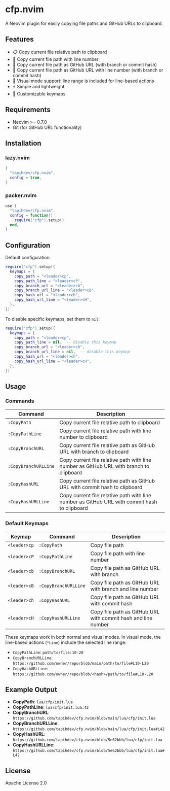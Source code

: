 # cfp.nvim

A Neovim plugin for easily copying file paths and GitHub URLs to clipboard.

## Features

- 📋 Copy current file relative path to clipboard
- 📍 Copy current file path with line number
- 🔗 Copy current file path as GitHub URL (with branch or commit hash)
- 📍 Copy current file path as GitHub URL with line number (with branch or commit hash)
- 🧭 Visual mode support: line range is included for line-based actions
- ⚡ Simple and lightweight
- 🎨 Customizable keymaps

## Requirements

- Neovim >= 0.7.0
- Git (for GitHub URL functionality)

## Installation

### lazy.nvim

```lua
{
  "tapihdev/cfp.nvim",
  config = true,
}
```

### packer.nvim

```lua
use {
  "tapihdev/cfp.nvim",
  config = function()
    require("cfp").setup()
  end,
}
```

## Configuration

Default configuration:

```lua
require("cfp").setup({
  keymaps = {
    copy_path = "<leader>cp",
    copy_path_line = "<leader>cP",
    copy_branch_url = "<leader>cb",
    copy_branch_url_line = "<leader>cB",
    copy_hash_url = "<leader>ch",
    copy_hash_url_line = "<leader>cH",
  },
})
```

To disable specific keymaps, set them to `nil`:

```lua
require("cfp").setup({
  keymaps = {
    copy_path = "<leader>cp",
    copy_path_line = nil,  -- disable this keymap
    copy_branch_url = "<leader>cb",
    copy_branch_url_line = nil,  -- disable this keymap
    copy_hash_url = "<leader>ch",
    copy_hash_url_line = "<leader>cH",
  },
})
```

## Usage

### Commands

| Command | Description |
|---------|-------------|
| `:CopyPath` | Copy current file relative path to clipboard |
| `:CopyPathLine` | Copy current file relative path with line number to clipboard |
| `:CopyBranchURL` | Copy current file relative path as GitHub URL with branch to clipboard |
| `:CopyBranchURLLine` | Copy current file relative path with line number as GitHub URL with branch to clipboard |
| `:CopyHashURL` | Copy current file relative path as GitHub URL with commit hash to clipboard |
| `:CopyHashURLLine` | Copy current file relative path with line number as GitHub URL with commit hash to clipboard |

### Default Keymaps

| Keymap | Command | Description |
|--------|---------|-------------|
| `<leader>cp` | `:CopyPath` | Copy file path |
| `<leader>cP` | `:CopyPathLine` | Copy file path with line number |
| `<leader>cb` | `:CopyBranchURL` | Copy file path as GitHub URL with branch |
| `<leader>cB` | `:CopyBranchURLLine` | Copy file path as GitHub URL with branch and line number |
| `<leader>ch` | `:CopyHashURL` | Copy file path as GitHub URL with commit hash |
| `<leader>cH` | `:CopyHashURLLine` | Copy file path as GitHub URL with commit hash and line number |

These keymaps work in both normal and visual modes. In visual mode, the line-based actions (`*Line`) include the selected line range:

- `CopyPathLine`: `path/to/file:10-20`
- `CopyBranchURLLine`: `https://github.com/owner/repo/blob/main/path/to/file#L10-L20`
- `CopyHashURLLine`: `https://github.com/owner/repo/blob/<hash>/path/to/file#L10-L20`

## Example Output

- **CopyPath**: `lua/cfp/init.lua`
- **CopyPathLine**: `lua/cfp/init.lua:42`
- **CopyBranchURL**: `https://github.com/tapihdev/cfp.nvim/blob/main/lua/cfp/init.lua`
- **CopyBranchURLLine**: `https://github.com/tapihdev/cfp.nvim/blob/main/lua/cfp/init.lua#L42`
- **CopyHashURL**: `https://github.com/tapihdev/cfp.nvim/blob/5e62bbb/lua/cfp/init.lua`
- **CopyHashURLLine**: `https://github.com/tapihdev/cfp.nvim/blob/5e62bbb/lua/cfp/init.lua#L42`

## License

Apache License 2.0
